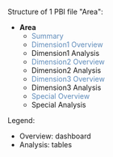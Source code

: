 Structure of 1 PBI file "Area":
- **Area**
	- <span style="color:#5E8BBA">Summary</span>
	- <span style="color:#5E8BBA">Dimension1 Overview</span>
	- Dimension1 Analysis
	- <span style="color:#5E8BBA">Dimension2 Overview</span>
	- Dimension2 Analysis
	- <span style="color:#5E8BBA">Dimension3 Overview</span>
	- Dimension3 Analysis
	- <span style="color:#5E8BBA">Special Overview</span>
	- Special Analysis

Legend:
- Overview: dashboard
- Analysis: tables